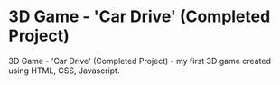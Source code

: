 # 3D Game - 'Car Drive' (Completed Project)

3D Game - 'Car Drive' (Completed Project) - my first 3D game created using HTML, CSS, Javascript.
